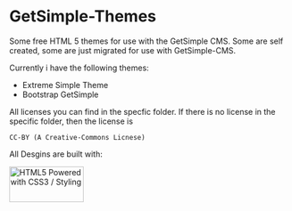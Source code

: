 GetSimple-Themes
================

Some free HTML 5 themes for use with the GetSimple CMS. Some are self created, some are just migrated for use with GetSimple-CMS.

Currently i have the following themes:
-   Extreme Simple Theme
-   Bootstrap GetSimple

All licenses you can find in the specfic folder. If there is no license in the specific folder, then the license is
<pre><code>CC-BY (A Creative-Commons Licnese)</code></pre>

All Desgins are built with:

<a href="http://www.w3.org/html/logo/">
<img src="http://www.w3.org/html/logo/badge/html5-badge-h-css3.png" width="133" height="64" alt="HTML5 Powered with CSS3 / Styling" title="HTML5 Powered with CSS3 / Styling">
</a>
